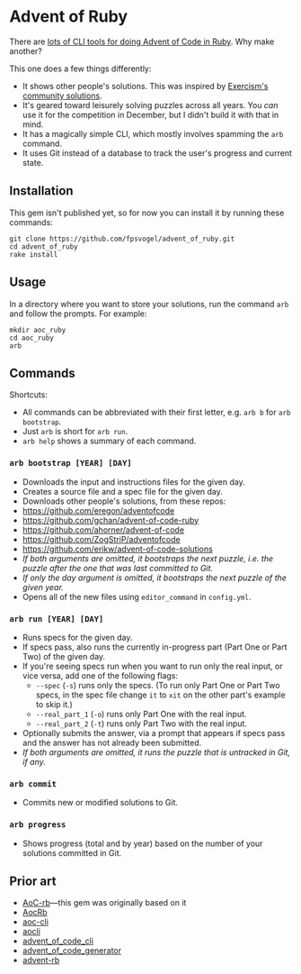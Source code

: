 # Advent of Ruby

There are [lots of CLI tools for doing Advent of Code in Ruby](#prior-art). Why make another?

This one does a few things differently:

- It shows other people's solutions. This was inspired by [Exercism's community solutions](https://exercism.org/tracks/ruby/exercises/circular-buffer/solutions).
- It's geared toward leisurely solving puzzles across all years. You *can* use it for the competition in December, but I didn't build it with that in mind.
- It has a magically simple CLI, which mostly involves spamming the `arb` command.
- It uses Git instead of a database to track the user's progress and current state.

## Installation

This gem isn't published yet, so for now you can install it by running these commands:

```
git clone https://github.com/fpsvogel/advent_of_ruby.git
cd advent_of_ruby
rake install
```

## Usage

In a directory where you want to store your solutions, run the command `arb` and follow the prompts. For example:

```
mkdir aoc_ruby
cd aoc_ruby
arb
```

## Commands

Shortcuts:

- All commands can be abbreviated with their first letter, e.g. `arb b` for `arb bootstrap`.
- Just `arb` is short for `arb run`.
- `arb help` shows a summary of each command.

### `arb bootstrap [YEAR] [DAY]`

- Downloads the input and instructions files for the given day.
- Creates a source file and a spec file for the given day.
- Downloads other people's solutions, from these repos:
 - <https://github.com/eregon/adventofcode>
 - <https://github.com/gchan/advent-of-code-ruby>
 - <https://github.com/ahorner/advent-of-code>
 - <https://github.com/ZogStriP/adventofcode>
 - <https://github.com/erikw/advent-of-code-solutions>
- *If both arguments are omitted, it bootstraps the next puzzle, i.e. the puzzle after the one that was last committed to Git.*
- *If only the day argument is omitted, it bootstraps the next puzzle of the given year.*
- Opens all of the new files using `editor_command` in `config.yml`.

### `arb run [YEAR] [DAY]`

- Runs specs for the given day.
- If specs pass, also runs the currently in-progress part (Part One or Part Two) of the given day.
- If you're seeing specs run when you want to run only the real input, or vice versa, add one of the following flags:
  - `--spec` (`-s`) runs only the specs. (To run only Part One or Part Two specs, in the spec file change `it` to `xit` on the other part's example to skip it.)
  - `--real_part_1` (`-o`) runs only Part One with the real input.
  - `--real_part_2` (`-t`) runs only Part Two with the real input.
- Optionally submits the answer, via a prompt that appears if specs pass and the answer has not already been submitted.
- *If both arguments are omitted, it runs the puzzle that is untracked in Git, if any.*

### `arb commit`

- Commits new or modified solutions to Git.

### `arb progress`

- Shows progress (total and by year) based on the number of your solutions committed in Git.

## Prior art

- [AoC-rb](https://github.com/Keirua/aoc-cli)—this gem was originally based on it
- [AocRb](https://github.com/pacso/aoc_rb)
- [aoc-cli](https://github.com/apexatoll/aoc-cli)
- [aocli](https://github.com/astley92/aocli)
- [advent_of_code_cli](https://github.com/egiurleo/advent_of_code_cli)
- [advent_of_code_generator](https://github.com/Tyflomate/advent_of_code_generator)
- [advent-rb](https://github.com/dnlgrv/advent-rb)
